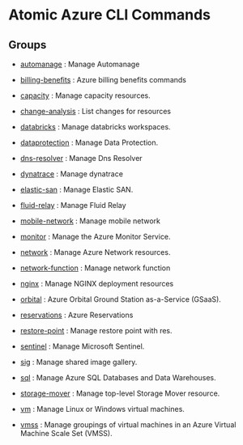 # Atomic Azure CLI Commands

## Groups

- [automanage](/Commands/automanage/readme.md)
: Manage Automanage

- [billing-benefits](/Commands/billing-benefits/readme.md)
: Azure billing benefits commands

- [capacity](/Commands/capacity/readme.md)
: Manage capacity resources.

- [change-analysis](/Commands/change-analysis/readme.md)
: List changes for resources

- [databricks](/Commands/databricks/readme.md)
: Manage databricks workspaces.

- [dataprotection](/Commands/dataprotection/readme.md)
: Manage Data Protection.

- [dns-resolver](/Commands/dns-resolver/readme.md)
: Manage Dns Resolver

- [dynatrace](/Commands/dynatrace/readme.md)
: Manage dynatrace

- [elastic-san](/Commands/elastic-san/readme.md)
: Manage Elastic SAN.

- [fluid-relay](/Commands/fluid-relay/readme.md)
: Manage Fluid Relay

- [mobile-network](/Commands/mobile-network/readme.md)
: Manage mobile network

- [monitor](/Commands/monitor/readme.md)
: Manage the Azure Monitor Service.

- [network](/Commands/network/readme.md)
: Manage Azure Network resources.

- [network-function](/Commands/network-function/readme.md)
: Manage network function

- [nginx](/Commands/nginx/readme.md)
: Manage NGINX deployment resources

- [orbital](/Commands/orbital/readme.md)
: Azure Orbital Ground Station as-a-Service (GSaaS).

- [reservations](/Commands/reservations/readme.md)
: Azure Reservations

- [restore-point](/Commands/restore-point/readme.md)
: Manage restore point with res.

- [sentinel](/Commands/sentinel/readme.md)
: Manage Microsoft Sentinel.

- [sig](/Commands/sig/readme.md)
: Manage shared image gallery.

- [sql](/Commands/sql/readme.md)
: Manage Azure SQL Databases and Data Warehouses.

- [storage-mover](/Commands/storage-mover/readme.md)
: Manage top-level Storage Mover resource.

- [vm](/Commands/vm/readme.md)
: Manage Linux or Windows virtual machines.

- [vmss](/Commands/vmss/readme.md)
: Manage groupings of virtual machines in an Azure Virtual Machine Scale Set (VMSS).
